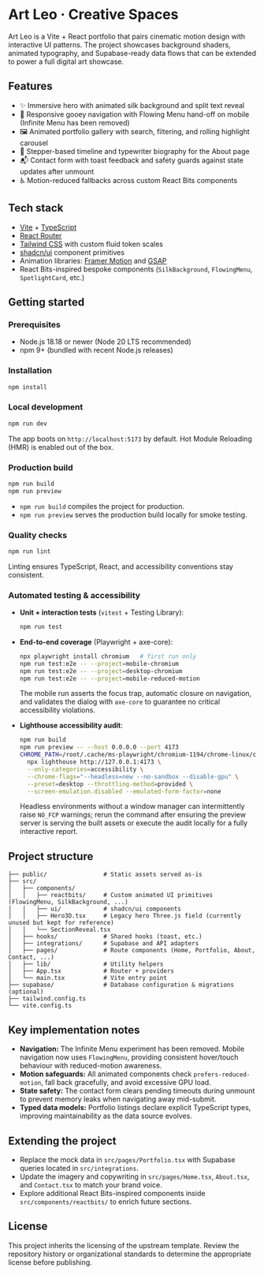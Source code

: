 # Art Leo · Creative Spaces

Art Leo is a Vite + React portfolio that pairs cinematic motion design with interactive UI patterns. The project showcases background shaders, animated typography, and Supabase-ready data flows that can be extended to power a full digital art showcase.

## Features

- ✨ Immersive hero with animated silk background and split text reveal
- 🧭 Responsive gooey navigation with Flowing Menu hand-off on mobile (Infinite Menu has been removed)
- 🖼️ Animated portfolio gallery with search, filtering, and rolling highlight carousel
- 🧱 Stepper-based timeline and typewriter biography for the About page
- 📬 Contact form with toast feedback and safety guards against state updates after unmount
- ♿ Motion-reduced fallbacks across custom React Bits components

## Tech stack

- [Vite](https://vitejs.dev/) + [TypeScript](https://www.typescriptlang.org/)
- [React Router](https://reactrouter.com/)
- [Tailwind CSS](https://tailwindcss.com/) with custom fluid token scales
- [shadcn/ui](https://ui.shadcn.com/) component primitives
- Animation libraries: [Framer Motion](https://www.framer.com/motion/) and [GSAP](https://gsap.com/)
- React Bits-inspired bespoke components (`SilkBackground`, `FlowingMenu`, `SpotlightCard`, etc.)

## Getting started

### Prerequisites

- Node.js 18.18 or newer (Node 20 LTS recommended)
- npm 9+ (bundled with recent Node.js releases)

### Installation

```bash
npm install
```

### Local development

```bash
npm run dev
```

The app boots on `http://localhost:5173` by default. Hot Module Reloading (HMR) is enabled out of the box.

### Production build

```bash
npm run build
npm run preview
```

- `npm run build` compiles the project for production.
- `npm run preview` serves the production build locally for smoke testing.

### Quality checks

```bash
npm run lint
```

Linting ensures TypeScript, React, and accessibility conventions stay consistent.

### Automated testing & accessibility

- **Unit + interaction tests** (`vitest` + Testing Library):

  ```bash
  npm run test
  ```

- **End-to-end coverage** (Playwright + axe-core):

  ```bash
  npx playwright install chromium   # first run only
  npm run test:e2e -- --project=mobile-chromium
  npm run test:e2e -- --project=desktop-chromium
  npm run test:e2e -- --project=mobile-reduced-motion
  ```

  The mobile run asserts the focus trap, automatic closure on navigation, and validates the dialog with `axe-core` to guarantee no critical accessibility violations.

- **Lighthouse accessibility audit**:

  ```bash
  npm run build
  npm run preview -- --host 0.0.0.0 --port 4173
  CHROME_PATH=/root/.cache/ms-playwright/chromium-1194/chrome-linux/chrome \
    npx lighthouse http://127.0.0.1:4173 \
    --only-categories=accessibility \
    --chrome-flags="--headless=new --no-sandbox --disable-gpu" \
    --preset=desktop --throttling-method=provided \
    --screen-emulation.disabled --emulated-form-factor=none
  ```

  Headless environments without a window manager can intermittently raise `NO_FCP` warnings; rerun the command after ensuring the preview server is serving the built assets or execute the audit locally for a fully interactive report.

## Project structure

```
├── public/                # Static assets served as-is
├── src/
│   ├── components/
│   │   ├── reactbits/     # Custom animated UI primitives (FlowingMenu, SilkBackground, ...)
│   │   ├── ui/            # shadcn/ui components
│   │   ├── Hero3D.tsx     # Legacy hero Three.js field (currently unused but kept for reference)
│   │   └── SectionReveal.tsx
│   ├── hooks/             # Shared hooks (toast, etc.)
│   ├── integrations/      # Supabase and API adapters
│   ├── pages/             # Route components (Home, Portfolio, About, Contact, ...)
│   ├── lib/               # Utility helpers
│   ├── App.tsx            # Router + providers
│   └── main.tsx           # Vite entry point
├── supabase/              # Database configuration & migrations (optional)
├── tailwind.config.ts
└── vite.config.ts
```

## Key implementation notes

- **Navigation:** The Infinite Menu experiment has been removed. Mobile navigation now uses `FlowingMenu`, providing consistent hover/touch behaviour with reduced-motion awareness.
- **Motion safeguards:** All animated components check `prefers-reduced-motion`, fall back gracefully, and avoid excessive GPU load.
- **State safety:** The contact form clears pending timeouts during unmount to prevent memory leaks when navigating away mid-submit.
- **Typed data models:** Portfolio listings declare explicit TypeScript types, improving maintainability as the data source evolves.

## Extending the project

- Replace the mock data in `src/pages/Portfolio.tsx` with Supabase queries located in `src/integrations`.
- Update the imagery and copywriting in `src/pages/Home.tsx`, `About.tsx`, and `Contact.tsx` to match your brand voice.
- Explore additional React Bits-inspired components inside `src/components/reactbits/` to enrich future sections.

## License

This project inherits the licensing of the upstream template. Review the repository history or organizational standards to determine the appropriate license before publishing.
